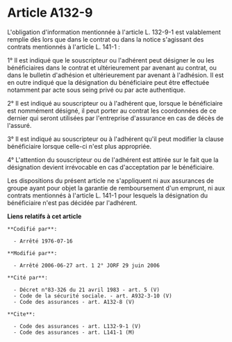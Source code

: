 # Article A132-9

L'obligation d'information mentionnée à l'article L. 132-9-1 est valablement remplie dès lors que dans le contrat ou dans la
notice s'agissant des contrats mentionnés à l'article L. 141-1 :

1° Il est indiqué que le souscripteur ou l'adhérent peut désigner le ou les bénéficiaires dans le contrat et ultérieurement
par avenant au contrat, ou dans le bulletin d'adhésion et ultérieurement par avenant à l'adhésion. Il est en outre indiqué
que la désignation du bénéficiaire peut être effectuée notamment par acte sous seing privé ou par acte authentique.

2° Il est indiqué au souscripteur ou à l'adhérent que, lorsque le bénéficiaire est nommément désigné, il peut porter au
contrat les coordonnées de ce dernier qui seront utilisées par l'entreprise d'assurance en cas de décès de l'assuré.

3° Il est indiqué au souscripteur ou à l'adhérent qu'il peut modifier la clause bénéficiaire lorsque celle-ci n'est plus
appropriée.

4° L'attention du souscripteur ou de l'adhérent est attirée sur le fait que la désignation devient irrévocable en cas
d'acceptation par le bénéficiaire.

Les dispositions du présent article ne s'appliquent ni aux assurances de groupe ayant pour objet la garantie de remboursement
d'un emprunt, ni aux contrats mentionnés à l'article L. 141-1 pour lesquels la désignation du bénéficiaire n'est pas décidée
par l'adhérent.

**Liens relatifs à cet article**

	**Codifié par**:

	  - Arrêté 1976-07-16

	**Modifié par**:

	  - Arrêté 2006-06-27 art. 1 2° JORF 29 juin 2006

	**Cité par**:

	  - Décret n°83-326 du 21 avril 1983 - art. 5 (V)
	  - Code de la sécurité sociale. - art. A932-3-10 (V)
	  - Code des assurances - art. A132-8 (V)

	**Cite**:

	  - Code des assurances - art. L132-9-1 (V)
	  - Code des assurances - art. L141-1 (M)
